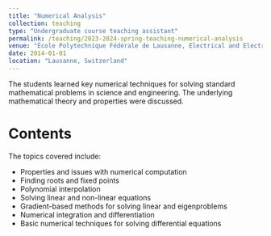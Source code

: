 ```yaml
---
title: "Numerical Analysis"
collection: teaching
type: "Undergraduate course teaching assistant"
permalink: /teaching/2023-2024-spring-teaching-numerical-analysis
venue: "École Polytechnique Fédérale de Lausanne, Electrical and Electronics Engineering"
date: 2014-01-01
location: "Lausanne, Switzerland"
---
```


The students learned key numerical techniques for solving standard mathematical problems in science and engineering. The underlying mathematical theory and properties were discussed.

Contents
======
The topics covered include:

- Properties and issues with numerical computation
- Finding roots and fixed points
- Polynomial interpolation
- Solving linear and non-linear equations
- Gradient-based methods for solving linear and eigenproblems
- Numerical integration and differentiation
- Basic numerical techniques for solving differential equations
